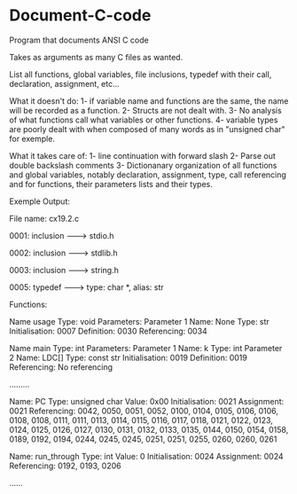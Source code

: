 # Document-C-code
Program that documents ANSI C code

Takes as arguments as many C files as wanted.

List all functions, global variables, file inclusions, typedef with their call, declaration, assignment, etc...

What it doesn't do:
1- if variable name and functions are the same, the name will be recorded as a function.
2- Structs are not dealt with.
3- No analysis of what functions call what variables or other functions.
4- variable types are poorly dealt with when composed of many words as in "unsigned char" for exemple.

What it takes care of:
1- line continuation with forward slash
2- Parse out double backslash comments
3- Dictionanary organization of all functions and global variables, notably declaration, assignment, type, call referencing and for functions, their parameters lists and their types.

Exemple Output:

File name: cx19.2.c

0001: inclusion ---> stdio.h

0002: inclusion ---> stdlib.h

0003: inclusion ---> string.h

0005: typedef ---> type: char *, alias: str

Functions:

Name usage    Type: void
Parameters:
    Parameter 1    Name: None    Type: str
Initialisation: 0007    Definition: 0030
Referencing:
    0034

Name main    Type: int
Parameters:
    Parameter 1    Name: k    Type: int
    Parameter 2    Name: LDC[]    Type: const str
Initialisation: 0019    Definition: 0019
Referencing:
    No referencing
    
.........

Name: PC    Type: unsigned char    Value: 0x00
Initialisation: 0021 Assignment: 0021
Referencing:
    0042, 0050, 0051, 0052, 0100, 0104, 0105, 0106, 0106, 0108, 0108, 0111, 0111, 0113, 0114, 0115, 0116, 0117, 0118, 0121, 0122, 0123, 0124, 0125, 0126, 0127, 0130, 0131, 0132, 0133, 0135, 0144, 0150, 0154, 0158, 0189, 0192, 0194, 0244, 0245, 0245, 0251, 0251, 0255, 0260, 0260, 0261

Name: run_through    Type:  int    Value: 0
Initialisation: 0024 Assignment: 0024
Referencing:
    0192, 0193, 0206
    
 ......


